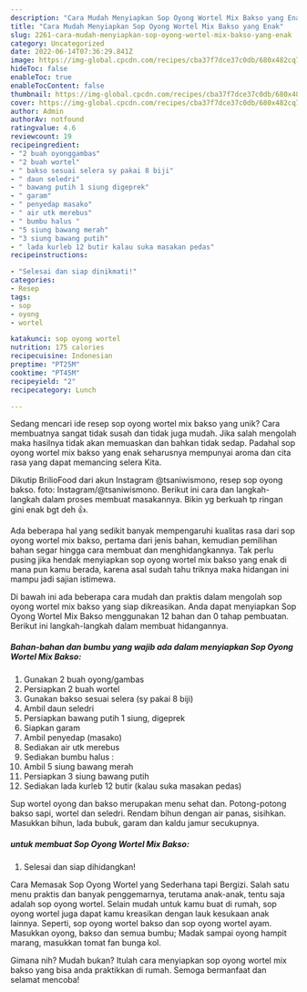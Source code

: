 ```yaml
---
description: "Cara Mudah Menyiapkan Sop Oyong Wortel Mix Bakso yang Enak"
title: "Cara Mudah Menyiapkan Sop Oyong Wortel Mix Bakso yang Enak"
slug: 2261-cara-mudah-menyiapkan-sop-oyong-wortel-mix-bakso-yang-enak
category: Uncategorized
date: 2022-06-14T07:36:29.841Z
image: https://img-global.cpcdn.com/recipes/cba37f7dce37c0db/680x482cq70/sop-oyong-wortel-mix-bakso-foto-resep-utama.jpg
hideToc: false
enableToc: true
enableTocContent: false
thumbnail: https://img-global.cpcdn.com/recipes/cba37f7dce37c0db/680x482cq70/sop-oyong-wortel-mix-bakso-foto-resep-utama.jpg
cover: https://img-global.cpcdn.com/recipes/cba37f7dce37c0db/680x482cq70/sop-oyong-wortel-mix-bakso-foto-resep-utama.jpg
author: Admin
authorAv: notfound
ratingvalue: 4.6
reviewcount: 19
recipeingredient:
- "2 buah oyonggambas"
- "2 buah wortel"
- " bakso sesuai selera sy pakai 8 biji"
- " daun seledri"
- " bawang putih 1 siung digeprek"
- " garam"
- " penyedap masako"
- " air utk merebus"
- " bumbu halus "
- "5 siung bawang merah"
- "3 siung bawang putih"
- " lada kurleb 12 butir kalau suka masakan pedas"
recipeinstructions:

- "Selesai dan siap dinikmati!"
categories:
- Resep
tags:
- sop
- oyong
- wortel

katakunci: sop oyong wortel 
nutrition: 175 calories
recipecuisine: Indonesian
preptime: "PT25M"
cooktime: "PT45M"
recipeyield: "2"
recipecategory: Lunch

---
```





Sedang mencari ide resep sop oyong wortel mix bakso yang unik? Cara membuatnya sangat tidak susah dan tidak juga mudah. Jika salah mengolah maka hasilnya tidak akan memuaskan dan bahkan tidak sedap. Padahal sop oyong wortel mix bakso yang enak seharusnya mempunyai aroma dan cita rasa yang dapat memancing selera Kita.





Dikutip BrilioFood dari akun Instagram @tsaniwismono, resep sop oyong bakso. foto: Instagram/@tsaniwismono. Berikut ini cara dan langkah-langkah dalam proses membuat masakannya. Bikin yg berkuah tp ringan gini enak bgt deh 👍.

Ada beberapa hal yang sedikit banyak mempengaruhi kualitas rasa dari sop oyong wortel mix bakso, pertama dari jenis bahan, kemudian pemilihan bahan segar hingga cara membuat dan menghidangkannya. Tak perlu pusing jika hendak menyiapkan sop oyong wortel mix bakso yang enak di mana pun kamu berada, karena asal sudah tahu triknya maka hidangan ini mampu jadi sajian istimewa.






Di bawah ini ada beberapa cara mudah dan praktis dalam mengolah sop oyong wortel mix bakso yang siap dikreasikan. Anda dapat menyiapkan Sop Oyong Wortel Mix Bakso menggunakan 12 bahan dan 0 tahap pembuatan. Berikut ini langkah-langkah dalam membuat hidangannya.

<!--inarticleads1-->

##### Bahan-bahan dan bumbu yang wajib ada dalam menyiapkan Sop Oyong Wortel Mix Bakso:

1. Gunakan 2 buah oyong/gambas
1. Persiapkan 2 buah wortel
1. Gunakan  bakso sesuai selera (sy pakai 8 biji)
1. Ambil  daun seledri
1. Persiapkan  bawang putih 1 siung, digeprek
1. Siapkan  garam
1. Ambil  penyedap (masako)
1. Sediakan  air utk merebus
1. Sediakan  bumbu halus :
1. Ambil 5 siung bawang merah
1. Persiapkan 3 siung bawang putih
1. Sediakan  lada kurleb 12 butir (kalau suka masakan pedas)


Sup wortel oyong dan bakso merupakan menu sehat dan. Potong-potong bakso sapi, wortel dan seledri. Rendam bihun dengan air panas, sisihkan. Masukkan bihun, lada bubuk, garam dan kaldu jamur secukupnya. 

<!--inarticleads2-->

#####  untuk membuat Sop Oyong Wortel Mix Bakso:


1. Selesai dan siap dihidangkan!

Cara Memasak Sop Oyong Wortel yang Sederhana tapi Bergizi. Salah satu menu praktis dan banyak penggemarnya, terutama anak-anak, tentu saja adalah sop oyong wortel. Selain mudah untuk kamu buat di rumah, sop oyong wortel juga dapat kamu kreasikan dengan lauk kesukaan anak lainnya. Seperti, sop oyong wortel bakso dan sop oyong wortel ayam. Masukkan oyong, bakso dan semua bumbu; Madak sampai oyong hampit marang, masukkan tomat fan bunga kol. 

Gimana nih? Mudah bukan? Itulah cara menyiapkan sop oyong wortel mix bakso yang bisa anda praktikkan di rumah. Semoga bermanfaat dan selamat mencoba!

